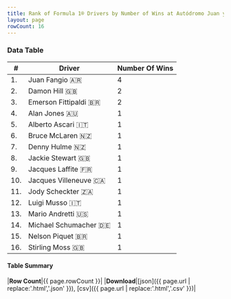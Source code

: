 ```yaml
---
title: Rank of Formula 1® Drivers by Number of Wins at Autódromo Juan y Oscar Gálvez
layout: page
rowCount: 16
---
```


<canvas id="chart" width="400" height="180"></canvas>
<script>
var data = {
    "datasets": [
        {
            "backgroundColor": [
                "#f3a935",
                "#f3a935",
                "#f3a935",
                "#f3a935",
                "#f3a935",
                "#f3a935",
                "#f3a935",
                "#f3a935",
                "#f3a935",
                "#f3a935",
                "#f3a935",
                "#f3a935",
                "#f3a935",
                "#f3a935",
                "#f3a935",
                "#f3a935"
            ],
            "borderColor": [
                "#f68639",
                "#f68639",
                "#f68639",
                "#f68639",
                "#f68639",
                "#f68639",
                "#f68639",
                "#f68639",
                "#f68639",
                "#f68639",
                "#f68639",
                "#f68639",
                "#f68639",
                "#f68639",
                "#f68639",
                "#f68639"
            ],
            "borderWidth": 1,
            "data": [
                4.0,
                2.0,
                2.0,
                1.0,
                1.0,
                1.0,
                1.0,
                1.0,
                1.0,
                1.0,
                1.0,
                1.0,
                1.0,
                1.0,
                1.0,
                1.0
            ],
            "label": "Number Of Wins"
        }
    ],
    "labels": [
        "Juan Fangio",
        "Damon Hill",
        "Emerson Fittipaldi",
        "Alan Jones",
        "Alberto Ascari",
        "Bruce McLaren",
        "Denny Hulme",
        "Jackie Stewart",
        "Jacques Laffite",
        "Jacques Villeneuve",
        "Jody Scheckter",
        "Luigi Musso",
        "Mario Andretti",
        "Michael Schumacher",
        "Nelson Piquet",
        "Stirling Moss"
    ]
};
var options = {
  legend: {
    display: false
  },
  scales: {
    xAxes: [{
      ticks: {
        beginAtZero: true,
        maxRotation: 180,
        display: window.innerWidth > 800
      }
    }],
    yAxes: [{
      ticks: {
        beginAtZero: true
      }
    }]
  },
  onResize: function(chart, size) {
    chart.options.scales.xAxes[0].ticks.display = size.width > 800;
  }
};
var chart = new Chart("chart", {
    data: data,
    type: 'bar',
    options: options
});
</script>

<!-- div id="chart-navigation">
<button onclick="window.location = chart.toBase64Image();">Save as Image</button>
<button onclick="window.location = chart.toBase64Image();">Hello</button>
<button onclick="window.location = chart.toBase64Image();">Hello</button>
<select>
<option>one</option>
<option>two</option>
<option>three</option>
</select>
</div -->




### Data Table

| # | Driver | Number Of Wins |
|--|--|--|
| 1. | Juan Fangio 🇦🇷 | 4 |
| 2. | Damon Hill 🇬🇧 | 2 |
| 3. | Emerson Fittipaldi 🇧🇷 | 2 |
| 4. | Alan Jones 🇦🇺 | 1 |
| 5. | Alberto Ascari 🇮🇹 | 1 |
| 6. | Bruce McLaren 🇳🇿 | 1 |
| 7. | Denny Hulme 🇳🇿 | 1 |
| 8. | Jackie Stewart 🇬🇧 | 1 |
| 9. | Jacques Laffite 🇫🇷 | 1 |
| 10. | Jacques Villeneuve 🇨🇦 | 1 |
| 11. | Jody Scheckter 🇿🇦 | 1 |
| 12. | Luigi Musso 🇮🇹 | 1 |
| 13. | Mario Andretti 🇺🇸 | 1 |
| 14. | Michael Schumacher 🇩🇪 | 1 |
| 15. | Nelson Piquet 🇧🇷 | 1 |
| 16. | Stirling Moss 🇬🇧 | 1 |

#### Table Summary

|**Row Count**|{{ page.rowCount }}|
|**Download**|[json]({{ page.url | replace:'.html','.json' }}), [csv]({{ page.url | replace:'.html','.csv' }})|
